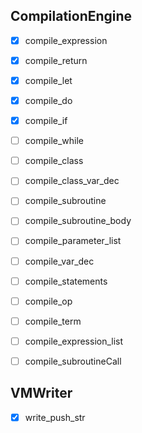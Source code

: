 
## CompilationEngine
- [X] compile_expression
- [X] compile_return
- [X] compile_let
- [X] compile_do
- [x] compile_if
- [ ] compile_while
- [ ] compile_class
- [ ] compile_class_var_dec
- [ ] compile_subroutine
- [ ] compile_subroutine_body
- [ ] compile_parameter_list
- [ ] compile_var_dec
- [ ] compile_statements
- [ ] compile_op
- [ ] compile_term
- [ ] compile_expression_list
- [ ] compile_subroutineCall


## VMWriter
- [x] write_push_str
